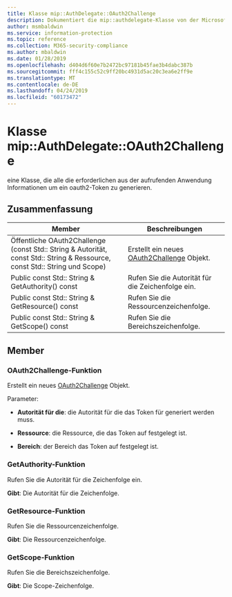```yaml
---
title: Klasse mip::AuthDelegate::OAuth2Challenge
description: Dokumentiert die mip::authdelegate-Klasse von der Microsoft Information Protection (MIP) SDK.
author: msmbaldwin
ms.service: information-protection
ms.topic: reference
ms.collection: M365-security-compliance
ms.author: mbaldwin
ms.date: 01/28/2019
ms.openlocfilehash: d404d6f60e7b2472bc97181b45fae3b4dabc387b
ms.sourcegitcommit: fff4c155c52c9ff20bc4931d5ac20c3ea6e2ff9e
ms.translationtype: MT
ms.contentlocale: de-DE
ms.lasthandoff: 04/24/2019
ms.locfileid: "60173472"
---
```

# <a name="class-mipauthdelegateoauth2challenge"></a>Klasse mip::AuthDelegate::OAuth2Challenge 
eine Klasse, die alle die erforderlichen aus der aufrufenden Anwendung Informationen um ein oauth2-Token zu generieren.
  
## <a name="summary"></a>Zusammenfassung
 Member                        | Beschreibungen                                
--------------------------------|---------------------------------------------
Öffentliche OAuth2Challenge (const Std:: String & Autorität, const Std:: String & Ressource, const Std:: String und Scope)  |  Erstellt ein neues [OAuth2Challenge](class_mip_authdelegate_oauth2challenge.md) Objekt.
Public const Std:: String & GetAuthority() const  |  Rufen Sie die Autorität für die Zeichenfolge ein.
Public const Std:: String & GetResource() const  |  Rufen Sie die Ressourcenzeichenfolge.
Public const Std:: String & GetScope() const  |  Rufen Sie die Bereichszeichenfolge.
  
## <a name="members"></a>Member
  
### <a name="oauth2challenge-function"></a>OAuth2Challenge-Funktion
Erstellt ein neues [OAuth2Challenge](class_mip_authdelegate_oauth2challenge.md) Objekt.

Parameter:  
* **Autorität für die**: die Autorität für die das Token für generiert werden muss. 


* **Ressource**: die Ressource, die das Token auf festgelegt ist. 


* **Bereich**: der Bereich das Token auf festgelegt ist.


  
### <a name="getauthority-function"></a>GetAuthority-Funktion
Rufen Sie die Autorität für die Zeichenfolge ein.

  
**Gibt**: Die Autorität für die Zeichenfolge.
  
### <a name="getresource-function"></a>GetResource-Funktion
Rufen Sie die Ressourcenzeichenfolge.

  
**Gibt**: Die Ressourcenzeichenfolge.
  
### <a name="getscope-function"></a>GetScope-Funktion
Rufen Sie die Bereichszeichenfolge.

  
**Gibt**: Die Scope-Zeichenfolge.